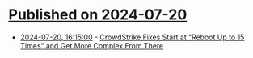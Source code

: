 # [Published on 2024-07-20](index.md)

* [2024-07-20, 16:15:00](https://soylentnews.org/article.pl?sid=24/07/20/1439227&from=rss) - [CrowdStrike Fixes Start at “Reboot Up to 15 Times” and Get More Complex From There](https://soylentnews.org/article.pl?sid=24/07/20/1439227&from=rss)

